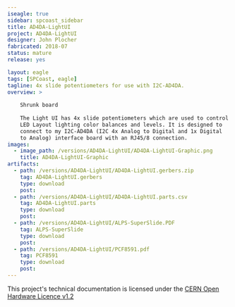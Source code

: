 ```yaml
---
iseagle: true
sidebar: spcoast_sidebar
title: AD4DA-LightUI
project: AD4DA-LightUI
designer: John Plocher
fabricated: 2018-07
status: mature
release: yes

layout: eagle
tags: [SPCoast, eagle]
tagline: 4x slide potentiometers for use with I2C-AD4DA.
overview: >
    
    Shrunk board
    
    The Light UI has 4x slide potentiometers which are used to control
    LED Layout lighting color balances and levels. It is designed to
    connect to my I2C-AD4DA (I2C 4x Analog to Digital and 1x Digital
    to Analog) interface board with an RJ45/8 connection.
images:
  - image_path: /versions/AD4DA-LightUI/AD4DA-LightUI-Graphic.png
    title: AD4DA-LightUI-Graphic
artifacts:
  - path: /versions/AD4DA-LightUI/AD4DA-LightUI.gerbers.zip
    tag: AD4DA-LightUI.gerbers
    type: download
    post: 
  - path: /versions/AD4DA-LightUI/AD4DA-LightUI.parts.csv
    tag: AD4DA-LightUI.parts
    type: download
    post: 
  - path: /versions/AD4DA-LightUI/ALPS-SuperSlide.PDF
    tag: ALPS-SuperSlide
    type: download
    post: 
  - path: /versions/AD4DA-LightUI/PCF8591.pdf
    tag: PCF8591
    type: download
    post: 
---
```


This project's technical documentation is licensed under the
[CERN Open Hardware Licence v1.2](http://www.ohwr.org/attachments/2388/cern_ohl_v_1_2.txt)
